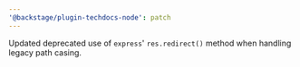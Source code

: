 ```yaml
---
'@backstage/plugin-techdocs-node': patch
---
```


Updated deprecated use of `express`' `res.redirect()` method when handling legacy path casing.
